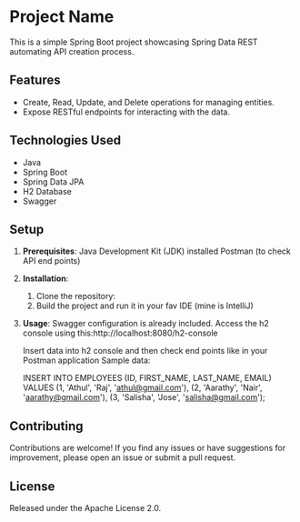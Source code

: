# Project Name

This is a simple Spring Boot project showcasing Spring Data REST automating API creation process.

## Features

- Create, Read, Update, and Delete operations for managing entities.
- Expose RESTful endpoints for interacting with the data.

## Technologies Used

- Java
- Spring Boot
- Spring Data JPA
- H2 Database
- Swagger


## Setup

1. **Prerequisites**:
    Java Development Kit (JDK) installed
    Postman (to check API end points)

2. **Installation**: 
    1. Clone the repository:
    2. Build the project and run it in your fav IDE (mine is IntelliJ)
   
3. **Usage**: 
    Swagger configuration is already included. Access the h2 console using this:http://localhost:8080/h2-console
    
    Insert data into h2 console and then check end points like in your Postman application
    Sample data:
   
    INSERT INTO EMPLOYEES (ID, FIRST_NAME, LAST_NAME, EMAIL)
       VALUES
       (1, 'Athul', 'Raj', 'athul@gmail.com'),
       (2, 'Aarathy', 'Nair', 'aarathy@gmail.com'),
       (3, 'Salisha', 'Jose', 'salisha@gmail.com');


## Contributing

Contributions are welcome! If you find any issues or have suggestions for improvement, please open an issue or submit a pull request.

## License

Released under the Apache License 2.0. 

 
 
